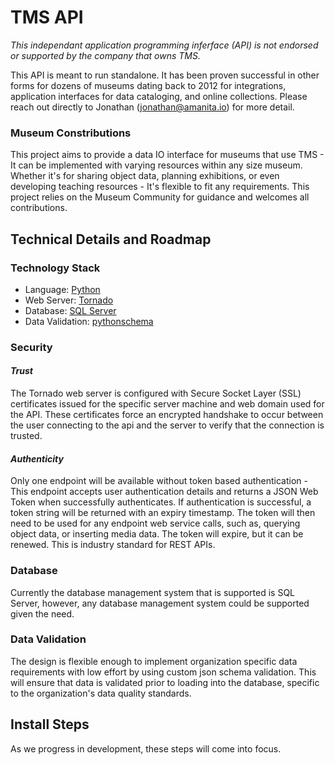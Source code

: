 # TMS API
_This independant application programming inferface (API) is not endorsed or supported by the company that owns TMS._

This API is meant to run standalone. It has been proven successful in other forms for dozens of museums dating back to 2012 for integrations, application interfaces for data cataloging, and online collections. Please reach out directly to Jonathan (jonathan@amanita.io) for more detail.

### Museum Constributions
This project aims to provide a data IO interface for museums that use TMS - It can be implemented with varying resources within any size museum. Whether it's for sharing object data, planning exhibitions, or even developing teaching resources - It's flexible to fit any requirements. This project relies on the Museum Community for guidance and welcomes all contributions. 

## Technical Details and Roadmap

### Technology Stack
- Language: [Python](https://www.python.org/)
- Web Server: [Tornado](https://www.tornadoweb.org/en/stable/)
- Database: [SQL Server](https://www.microsoft.com/en-us/sql-server)
- Data Validation: [pythonschema](https://python-jsonschema.readthedocs.io/en/stable/)

  
### Security
#### _Trust_
The Tornado web server is configured with Secure Socket Layer (SSL) certificates issued for the specific server machine and web domain used for the API. These certificates force an encrypted handshake to occur between the user connecting to the api and the server to verify that the connection is trusted.
#### _Authenticity_
Only one endpoint will be available without token based authentication - This endpoint accepts user authentication details and returns a JSON Web Token when successfully authenticates. If authentication is successful, a token string will be returned with an expiry timestamp. The token will then need to be used for any endpoint web service calls, such as, querying object data, or inserting media data. The token will expire, but it can be renewed. This is industry standard for REST APIs.

### Database
Currently the database management system that is supported is SQL Server, however, any database management system could be supported given the need. 

### Data Validation
The design is flexible enough to implement organization specific data requirements with low effort by using custom json schema validation. This will ensure that data is validated prior to loading into the database, specific to the organization's data quality standards.


## Install Steps
As we progress in development, these steps will come into focus.


